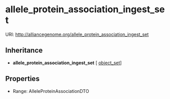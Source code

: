 # allele_protein_association_ingest_set



URI: http://alliancegenome.org/allele_protein_association_ingest_set




## Inheritance

* **allele_protein_association_ingest_set** [ [object_set](object_set.md)]



## Properties

 * Range: AlleleProteinAssociationDTO


